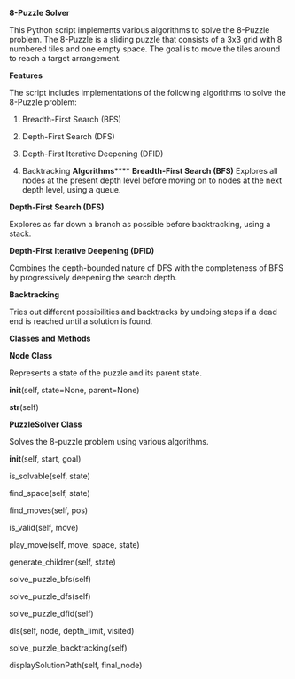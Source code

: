 ****8-Puzzle Solver****

This Python script implements various algorithms to solve the 8-Puzzle problem. The 8-Puzzle is a sliding puzzle that consists of a 3x3 grid with 8 numbered tiles and one empty space. The goal is to move the tiles around to reach a target arrangement.

**Features**

The script includes implementations of the following algorithms to solve the 8-Puzzle problem:

1. Breadth-First Search (BFS)

2. Depth-First Search (DFS)

3. Depth-First Iterative Deepening (DFID)

4. Backtracking
**Algorithms******
**Breadth-First Search (BFS)**
Explores all nodes at the present depth level before moving on to nodes at the next depth level, using a queue.

**Depth-First Search (DFS)**

Explores as far down a branch as possible before backtracking, using a stack.

**Depth-First Iterative Deepening (DFID)**

Combines the depth-bounded nature of DFS with the completeness of BFS by progressively deepening the search depth.

**Backtracking**

Tries out different possibilities and backtracks by undoing steps if a dead end is reached until a solution is found.

****Classes and Methods****


**Node Class**

Represents a state of the puzzle and its parent state.

__init__(self, state=None, parent=None)

__str__(self)

**PuzzleSolver Class**

Solves the 8-puzzle problem using various algorithms.

__init__(self, start, goal)

is_solvable(self, state)

find_space(self, state)

find_moves(self, pos)

is_valid(self, move)

play_move(self, move, space, state)

generate_children(self, state)

solve_puzzle_bfs(self)

solve_puzzle_dfs(self)

solve_puzzle_dfid(self)

dls(self, node, depth_limit, visited)

solve_puzzle_backtracking(self)

displaySolutionPath(self, final_node)
